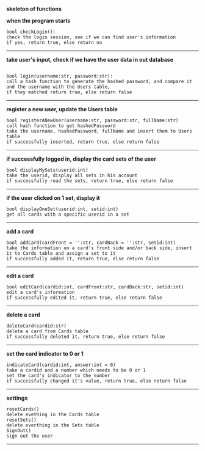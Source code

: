**skeleton of functions**


**when the program starts**
```
bool checkLogin():        
check the login session, see if we can find user's information
if yes, return true, else return no
```
---

**take user's input, check if we have the user data in out database**
```

bool login(username:str, password:str):
call a hash function to generate the hashed password, and compare it and the username with the Users table, 
if they matched return true, else return false

```
---

**register a new user, update the Users table**
```
bool registerANewUser(username:str, password:str, fullName:str)
call hash function to get hashedPassword
take the username, hashedPassword, fullName and insert them to Users table
if successfully inserted, return true, else return false

```
---

**if successfully logged in, display the card sets of the user**
```
bool displayMySets(userid:int) 
take the userid, display all sets in his account
if successfully read the sets, return true, else return false

```
---

**if the user clicked on 1 set, display it**
```
bool displayOneSet(userid:int, setid:int)
get all cards with a specific userid in a set

```
---

**add a card**
```
bool addCard(cardFront = '':str, cardBack = '':str, setid:int)
take the information on a card's front side and/or back side, insert it to Cards table and assign a set to it
if successfully added it, return true, else return false
```
---

**edit a card**
```
bool editCard(cardid:int, cardFront:str, cardBack:str, setid:int)
edit a card's information
if successfully edited it, return true, else return false
```
---

**delete a card**
```
deleteCard(cardid:str)
delete a card from Cards table
if successfully deleted it, return true, else return false
```
---

**set the card indicator to 0 or 1**
```
indicateCard(cardid:int, answer:int = 0)
take a cardid and a number which needs to be 0 or 1
set the card's indicator to the number
if successfully changed it's value, return true, else return false
```
---

**settings**
```
resetCards()
delete evething in the Cards table
resetSets()
delete everthing in the Sets table
SignOut()
sign out the user
```
---
